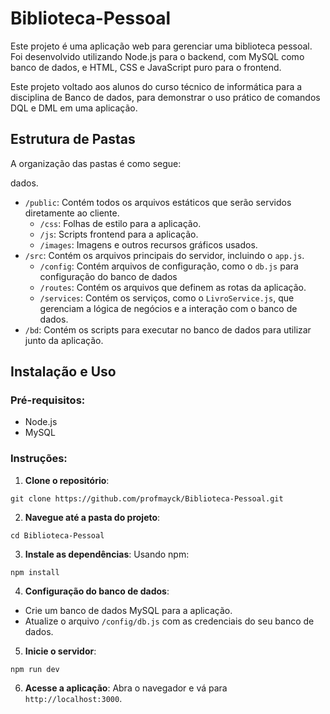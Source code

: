 # Biblioteca-Pessoal
Este projeto é uma aplicação web para gerenciar uma biblioteca pessoal. Foi desenvolvido utilizando Node.js para o backend, com MySQL como banco de dados, e HTML, CSS e JavaScript puro para o frontend.

Este projeto voltado aos alunos do curso técnico de informática para a disciplina de Banco de dados, para demonstrar o uso prático de comandos DQL e DML em uma aplicação.



## Estrutura de Pastas

A organização das pastas é como segue:

dados.
- `/public`: Contém todos os arquivos estáticos que serão servidos diretamente ao cliente.
  - `/css`: Folhas de estilo para a aplicação.
  - `/js`: Scripts frontend para a aplicação.
  - `/images`: Imagens e outros recursos gráficos usados.
- `/src`: Contém os arquivos principais do servidor, incluindo o `app.js`.
  - `/config`: Contém arquivos de configuração, como o `db.js` para configuração do banco de dados
  - `/routes`: Contém os arquivos que definem as rotas da aplicação.
  - `/services`: Contém os serviços, como o `LivroService.js`, que gerenciam a lógica de negócios e a interação com o banco de dados.
- `/bd`: Contém os scripts para executar no banco de dados para utilizar junto da aplicação.

## Instalação e Uso

### Pré-requisitos:

- Node.js
- MySQL

### Instruções:

1. **Clone o repositório**:
```
git clone https://github.com/profmayck/Biblioteca-Pessoal.git
```

2. **Navegue até a pasta do projeto**:
```
cd Biblioteca-Pessoal
```

3. **Instale as dependências**:
Usando npm:
```
npm install
```

4. **Configuração do banco de dados**:
- Crie um banco de dados MySQL para a aplicação.
- Atualize o arquivo `/config/db.js` com as credenciais do seu banco de dados.

5. **Inicie o servidor**:
```
npm run dev
```

6. **Acesse a aplicação**:
Abra o navegador e vá para `http://localhost:3000`.
